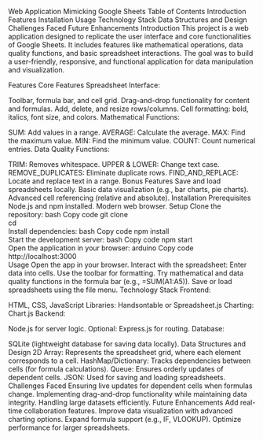 Web Application Mimicking Google Sheets
Table of Contents
Introduction
Features
Installation
Usage
Technology Stack
Data Structures and Design
Challenges Faced
Future Enhancements
Introduction
This project is a web application designed to replicate the user interface and core functionalities of Google Sheets. It includes features like mathematical operations, data quality functions, and basic spreadsheet interactions. The goal was to build a user-friendly, responsive, and functional application for data manipulation and visualization.

Features
Core Features
Spreadsheet Interface:

Toolbar, formula bar, and cell grid.
Drag-and-drop functionality for content and formulas.
Add, delete, and resize rows/columns.
Cell formatting: bold, italics, font size, and colors.
Mathematical Functions:

SUM: Add values in a range.
AVERAGE: Calculate the average.
MAX: Find the maximum value.
MIN: Find the minimum value.
COUNT: Count numerical entries.
Data Quality Functions:

TRIM: Removes whitespace.
UPPER & LOWER: Change text case.
REMOVE_DUPLICATES: Eliminate duplicate rows.
FIND_AND_REPLACE: Locate and replace text in a range.
Bonus Features
Save and load spreadsheets locally.
Basic data visualization (e.g., bar charts, pie charts).
Advanced cell referencing (relative and absolute).
Installation
Prerequisites
Node.js and npm installed.
Modern web browser.
Setup
Clone the repository:
bash
Copy code
git clone <repository-url>  
cd <project-folder>  
Install dependencies:
bash
Copy code
npm install  
Start the development server:
bash
Copy code
npm start  
Open the application in your browser:
arduino
Copy code
http://localhost:3000  
Usage
Open the app in your browser.
Interact with the spreadsheet:
Enter data into cells.
Use the toolbar for formatting.
Try mathematical and data quality functions in the formula bar (e.g., =SUM(A1:A5)).
Save or load spreadsheets using the file menu.
Technology Stack
Frontend:

HTML, CSS, JavaScript
Libraries: Handsontable or Spreadsheet.js
Charting: Chart.js
Backend:

Node.js for server logic.
Optional: Express.js for routing.
Database:

SQLite (lightweight database for saving data locally).
Data Structures and Design
2D Array: Represents the spreadsheet grid, where each element corresponds to a cell.
HashMap/Dictionary: Tracks dependencies between cells (for formula calculations).
Queue: Ensures orderly updates of dependent cells.
JSON: Used for saving and loading spreadsheets.
Challenges Faced
Ensuring live updates for dependent cells when formulas change.
Implementing drag-and-drop functionality while maintaining data integrity.
Handling large datasets efficiently.
Future Enhancements
Add real-time collaboration features.
Improve data visualization with advanced charting options.
Expand formula support (e.g., IF, VLOOKUP).
Optimize performance for larger spreadsheets.
